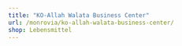 ```yaml
---
title: "KO-Allah Walata Business Center"
url: /monrovia/ko-allah-walata-business-center/
shop: Lebensmittel
---
```

